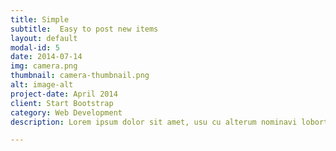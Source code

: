 ```yaml
---
title: Simple
subtitle:  Easy to post new items
layout: default
modal-id: 5
date: 2014-07-14
img: camera.png
thumbnail: camera-thumbnail.png
alt: image-alt
project-date: April 2014
client: Start Bootstrap
category: Web Development
description: Lorem ipsum dolor sit amet, usu cu alterum nominavi lobortis. At duo novum diceret. Tantas apeirian vix et, usu sanctus postulant inciderint ut, populo diceret necessitatibus in vim. Cu eum dicam feugiat noluisse.

---
```

